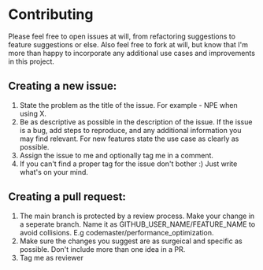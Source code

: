 # Contributing

Please feel free to open issues at will, from refactoring suggestions to feature suggestions or else. Also feel free to
fork at will, but know that I'm more than happy to incorporate any additional use cases and improvements in this
project.

## Creating a new issue:

1. State the problem as the title of the issue. For example - NPE when using X.
2. Be as descriptive as possible in the description of the issue. If the issue is a bug, add steps to reproduce, and any
   additional information you may find relevant. For new features state the use case as clearly as possible.
3. Assign the issue to me and optionally tag me in a comment.
4. If you can't find a proper tag for the issue don't bother :) Just write what's on your mind.

## Creating a pull request:

1. The main branch is protected by a review process. Make your change in a seperate branch. Name it as
   GITHUB_USER_NAME/FEATURE_NAME to avoid collisions. E.g codemaster/performance_optimization.
2. Make sure the changes you suggest are as surgeical and specific as possible. Don't include more than one idea in a
   PR.
3. Tag me as reviewer

